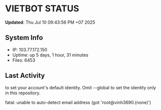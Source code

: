 # VIETBOT STATUS
**Updated**: Thu Jul 10 09:43:56 PM +07 2025

## System Info
- IP: 103.77.172.150
- Uptime: up 5 days, 1 hour, 31 minutes
- Files: 6453

## Last Activity

to set your account's default identity.
Omit --global to set the identity only in this repository.

fatal: unable to auto-detect email address (got 'root@vinh3690.(none)')

